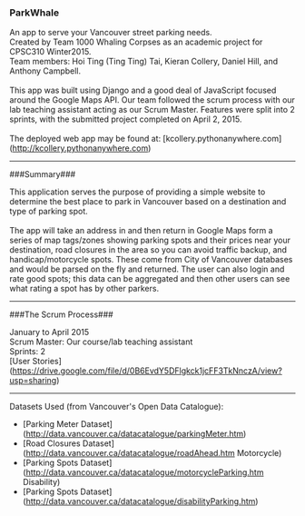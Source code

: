 ### ParkWhale ###
An app to serve your Vancouver street parking needs.
<br>
Created by Team 1000 Whaling Corpses as an academic project for CPSC310 Winter2015.<br>
Team members: Hoi Ting (Ting Ting) Tai, Kieran Collery, Daniel Hill, and Anthony Campbell. <br>
<br>
This app was built using Django and a good deal of JavaScript focused around the Google Maps API. Our team followed the scrum process with our lab teaching assistant acting as our Scrum Master. Features were split into 2 sprints, with the submitted project completed on April 2, 2015. <br>
<br>
The deployed web app may be found at: [kcollery.pythonanywhere.com] (http://kcollery.pythonanywhere.com)

-----------------

###Summary###

This application serves the purpose of providing a simple website to determine the best place to park in Vancouver based on a destination and type of parking spot.<br>
<br>
The app will take an address in and then return in Google Maps form a series of map tags/zones showing parking spots and their prices near your destination, road closures in the area so you can avoid traffic backup, and handicap/motorcycle spots. These come from City of Vancouver databases and would be parsed on the fly and returned. The user can also login and rate good spots; this data can be aggregated and then other users can see what rating a spot has by other parkers.

-----------------

###The Scrum Process###

January to April 2015<br>
Scrum Master: Our course/lab teaching assistant <br>
Sprints: 2<br>
[User Stories] (https://drive.google.com/file/d/0B6EvdY5DFlgkck1jcFF3TkNnczA/view?usp=sharing)

-----------------

Datasets Used (from Vancouver's Open Data Catalogue):<br>
* [Parking Meter Dataset] (http://data.vancouver.ca/datacatalogue/parkingMeter.htm)
* [Road Closures Dataset] (http://data.vancouver.ca/datacatalogue/roadAhead.htm Motorcycle)
* [Parking Spots Dataset] (http://data.vancouver.ca/datacatalogue/motorcycleParking.htm Disability)
* [Parking Spots Dataset] (http://data.vancouver.ca/datacatalogue/disabilityParking.htm)
